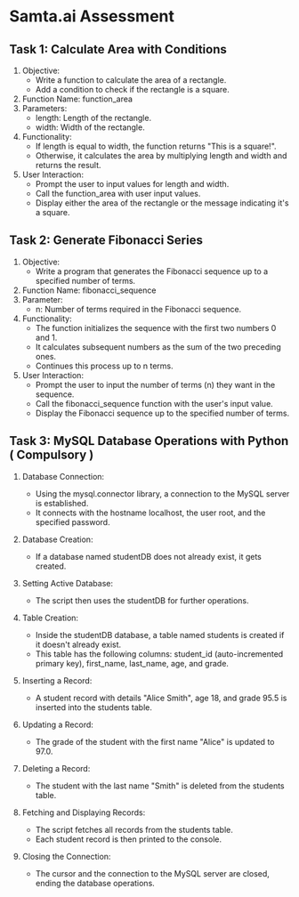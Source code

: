 # Samta.ai Assessment

## Task 1: Calculate Area with Conditions
1.  Objective:
    * Write a function to calculate the area of a rectangle.
    * Add a condition to check if the rectangle is a square.
2. Function Name: function_area
3. Parameters:
    * length: Length of the rectangle.
    * width: Width of the rectangle.
4. Functionality:
    * If length is equal to width, the function returns "This is a square!".
    * Otherwise, it calculates the area by multiplying length and width and returns the result.
5. User Interaction:
    * Prompt the user to input values for length and width.
    * Call the function_area with user input values.
    * Display either the area of the rectangle or the message indicating it's a square.

## Task 2: Generate Fibonacci Series
1. Objective:
    * Write a program that generates the Fibonacci sequence up to a specified number of terms.
2. Function Name: fibonacci_sequence
3. Parameter:
    * n: Number of terms required in the Fibonacci sequence.
4. Functionality:
    * The function initializes the sequence with the first two numbers 0 and 1.
    * It calculates subsequent numbers as the sum of the two preceding ones.
    * Continues this process up to n terms.
5. User Interaction:
    * Prompt the user to input the number of terms (n) they want in the sequence.
    * Call the fibonacci_sequence function with the user's input value.
    * Display the Fibonacci sequence up to the specified number of terms.

## Task 3: MySQL Database Operations with Python ( Compulsory )
1. Database Connection:
    * Using the mysql.connector library, a connection to the MySQL server is established.
    * It connects with the hostname localhost, the user root, and the specified password.

2. Database Creation:
    * If a database named studentDB does not already exist, it gets created.

3. Setting Active Database:
    * The script then uses the studentDB for further operations.

4. Table Creation:
    * Inside the studentDB database, a table named students is created if it doesn't already exist.
    * This table has the following columns: student_id (auto-incremented primary key), first_name, last_name, age, and grade.

5. Inserting a Record:
    * A student record with details "Alice Smith", age 18, and grade 95.5 is inserted into the students table.

6. Updating a Record:
    * The grade of the student with the first name "Alice" is updated to 97.0.

7. Deleting a Record:
    * The student with the last name "Smith" is deleted from the students table.

8. Fetching and Displaying Records:
    * The script fetches all records from the students table.
    * Each student record is then printed to the console.

9. Closing the Connection:
    * The cursor and the connection to the MySQL server are closed, ending the database operations.